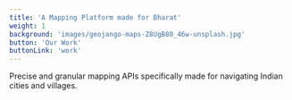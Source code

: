```yaml
---
title: 'A Mapping Platform made for Bharat'
weight: 1
background: 'images/geojango-maps-Z8UgB80_46w-unsplash.jpg'
button: 'Our Work'
buttonLink: 'work'
---
```


Precise and granular mapping APIs specifically made for navigating Indian cities and villages.

